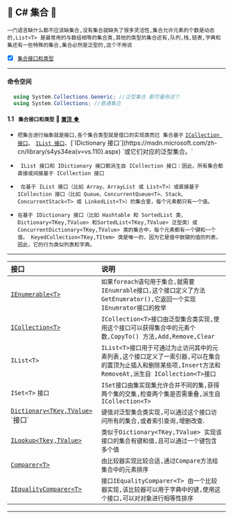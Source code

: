 <a id="top">:checkered_flag:</a> C# 集合 :blue_heart:
------
`一门语言缺什么都不应该缺集合,没有集合就缺失了很多灵活性,集合允许元素的个数是动态的,List<T> 是最常用的与数组相等的集合类,其他的类型的集合还有,队列,栈,链表,字典和集还有一些特殊的集合,集合必然是泛型的,这个不用说`

  - [x] <a href="#CollectionInterface">`集合接口和类型`</a>
  
----
#### 命令空间
```C#
  using System.Collections.Generic; //泛型集合 都尽量有这个
  using System.Collections; //普通集合
```

#### <a id="CollectionInterface">1.1&nbsp;&nbsp;  `集合接口和类型` </a> :closed_umbrella: <a href="#top"> `置顶` :arrow_up:</a>

* `把集合进行抽象就是接口,各个集合类型就是借口的实现类而已 集合基于` [`ICollection 接口`](https://msdn.microsoft.com/zh-cn/library/92t2ye13(v=vs.110).aspx)、 [`IList 接口`](https://msdn.microsoft.com/zh-cn/library/5y536ey6(v=vs.110).aspx)、[`IDictionary 接口`](https://msdn.microsoft.com/zh-cn/library/s4ys34ea(v=vs.110).aspx) `或它们对应的泛型集合。`

* ` IList 接口和 IDictionary 接口都派生自 ICollection 接口：因此，所有集合都直接或间接基于 ICollection 接口`

* ` 在基于 IList 接口（比如 Array、ArrayList 或 List<T>）或直接基于 ICollection 接口（比如 Queue、ConcurrentQueue<T>、Stack、ConcurrentStack<T> 或 LinkedList<T>）的集合里，每个元素都只有一个值。`

* `在基于 IDictionary 接口（比如 Hashtable 和 SortedList 类，Dictionary<TKey,TValue> 和SortedList<TKey,TValue> 泛型类）或 ConcurrentDictionary<TKey,TValue> 类的集合中，每个元素都有一个键和一个值。 KeyedCollection<TKey,TItem> 类是唯一的，因为它是值中嵌键的值的列表，因此，它的行为类似列表和字典。`
-----
|接口|说明|
|:----|:------|
|[`IEnumerable<T>`](https://msdn.microsoft.com/zh-cn/library/9eekhta0(v=vs.110).aspx) |`如果foreach语句用于集合,就需要IEnumrable接口,这个接口定义了方法GetEnumrator(),它返回一个实现IEnumrator接口的枚举`|
|[`ICollection<T>`](https://msdn.microsoft.com/zh-cn/library/92t2ye13(v=vs.110).aspx) |`ICollection<T>接口由泛型集合类实现,使用这个接口可以获得集合中的元素个数,CopyTo() 方法,Add,Remove,Clear`|
|`IList<T>`       |`IList<T>接口用于可通过为止访问其中的元素列表,这个接口定义了一索引器,可以在集合的置顶为止插入和删除某些项,Insert方法和RemoveAt,派生自 ICollection<T>接口`|
|`ISet<T>` `接口` |`ISet接口由集实现集允许合并不同的集,获得两个集的交集,检查两个集是否需重叠,派生自ICollection<T>`| 
|[`Dictionary<TKey,TValue>`](https://msdn.microsoft.com/zh-cn/library/xfhwa508(v=vs.110).aspx) `接口`|`键值对泛型集合类实现,可以通过这个接口访问所有的集合,或者索引查询,增删改查`.|
|[`ILookup<Tkey,TValue>`](https://msdn.microsoft.com/zh-cn/library/bb534291(v=vs.110).aspx) |`类似于Dictionary<TKey,TValue> 实现该接口的集合有键和值,且可以通过一个键包含多个值`|
|[`Comparer<T>`](https://msdn.microsoft.com/zh-cn/library/8ehhxeaf(v=vs.110).aspx) |`由比较器实现比较合适,通过Compare方法给集合中的元素排序`|
|[`IEqualityComparer<T>`]()|`接口IEqualityComparer<T> 由一个比较器实现,该比较器可以用于字典中的键,使用这个接口,可以对对象进行相等性排序`|

----- 
